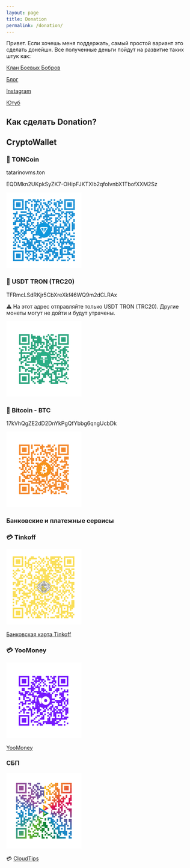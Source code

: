 ```yaml
---
layout: page
title: Donation
permalink: /donation/
---
```

Привет.
Если хочешь меня поддержать, самый простой вариант это сделать донейшн. Все полученные деньги пойдут на развитие таких штук как:

[Клан Боевых Бобров](https://t.me/beaverclan)

[Блог](https://blog.tatarinovms.ru)

[Instagram](http://instagram.com/tatarinovms)

[Ютуб](https://www.youtube.com/channel/UCBRwhdCwQRdgYz2zXadNXEg)

## Как сделать Donation?

## CryptoWallet

### 💎 TONCoin 

tatarinovms.ton

EQDMkn2UKpkSyZK7-OHipFJKTXlb2qfoIvnbX1TbofXXM2Sz

![](https://raw.githubusercontent.com/tatarinovms/tatarinovms.github.io/master/images/donation/TonCoin.png)

### 💎 USDT TRON (TRC20) 

TFRmcLSdRKjr5CbXreXkf46WQ9m2dCLRAx

⚠️ На этот адрес отправляйте только USDT TRON (TRC20). Другие монеты могут не дойти и будут утрачены.

![](https://raw.githubusercontent.com/tatarinovms/tatarinovms.github.io/master/images/donation/USDTCoin.png)

### 💎 Bitcoin - BTC 

17kVhQgZE2dD2DnYkPgQfYbbg6qngUcbDk

![](https://raw.githubusercontent.com/tatarinovms/tatarinovms.github.io/master/images/donation/BTCCoin.png)

### Банковские и платежные сервисы

### 💳 Tinkoff 

![](https://raw.githubusercontent.com/tatarinovms/tatarinovms.github.io/master/images/donation/TKSCard.png)

[Банковская карта Tinkoff](https://www.tinkoff.ru/rm/tatarinov.maksim1/7PGUE43434/)

### 💳 YooMoney

![](https://raw.githubusercontent.com/tatarinovms/tatarinovms.github.io/master/images/donation/YooMoneyCard.png)

[YooMoney](https://yoomoney.ru/to/410013980054903) 

### СБП 

![](https://raw.githubusercontent.com/tatarinovms/tatarinovms.github.io/master/images/donation/SBP.png)

💳 [CloudTips](https://pay.cloudtips.ru/p/fdd4b52c)


